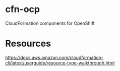 # cfn-ocp

CloudFormation components for OpenShift

# Resources

https://docs.aws.amazon.com/cloudformation-cli/latest/userguide/resource-type-walkthrough.html